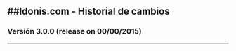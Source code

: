 ##ldonis.com - Historial de cambios
--------------------------------

### Versión 3.0.0 (release on 00/00/2015)
--------------------------------
